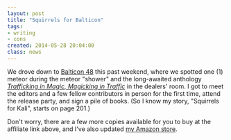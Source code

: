 ```yaml
---
layout: post
title: "Squirrels for Balticon"
tags:
- writing
- cons
created: 2014-05-28 20:04:00
class: news
---
```

We drove down to [Balticon 48](http://www.balticon.org) this past weekend, where we spotted one (1) meteor during the meteor "shower" and the long-awaited anthology *[Trafficking in Magic, Magicking in Traffic](http://www.amazon.com/gp/product/1617209457/ref=as_li_tl?ie=UTF8&camp=1789&creative=9325&creativeASIN=1617209457&linkCode=as2&tag=mcdema-20&linkId=FYYXFORPYCV46TGT)* in the dealers' room.  I got to meet the editors and a few fellow contributors in person for the first time, attend the release party, and sign a pile of books.  (So I know my story, "Squirrels for Kali", starts on page 201.)

Don't worry, there are a few more copies available for you to buy at the affiliate link above, and I've also updated [my Amazon store](http://astore.amazon.com/mcdema-20).







